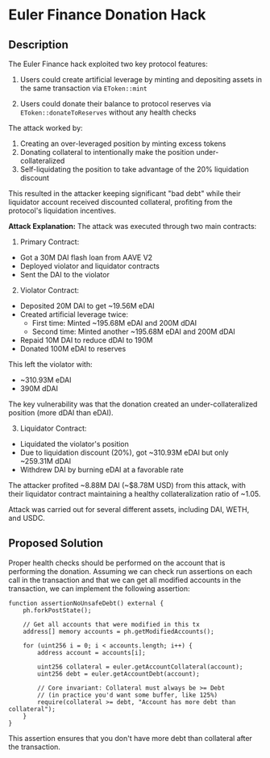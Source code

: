 # Euler Finance Donation Hack

## Description

The Euler Finance hack exploited two key protocol features:

1. Users could create artificial leverage by minting and depositing assets in the same transaction via `EToken::mint`

2. Users could donate their balance to protocol reserves via `EToken::donateToReserves` without any health checks

The attack worked by:

1. Creating an over-leveraged position by minting excess tokens
2. Donating collateral to intentionally make the position under-collateralized 
3. Self-liquidating the position to take advantage of the 20% liquidation discount

This resulted in the attacker keeping significant "bad debt" while their liquidator account received discounted collateral, profiting from the protocol's liquidation incentives.

**Attack Explanation:**
The attack was executed through two main contracts:

1. Primary Contract:

- Got a 30M DAI flash loan from AAVE V2
- Deployed violator and liquidator contracts
- Sent the DAI to the violator

2. Violator Contract:

- Deposited 20M DAI to get ~19.56M eDAI
- Created artificial leverage twice:
  - First time: Minted ~195.68M eDAI and 200M dDAI
  - Second time: Minted another ~195.68M eDAI and 200M dDAI
- Repaid 10M DAI to reduce dDAI to 190M
- Donated 100M eDAI to reserves

This left the violator with:

- ~310.93M eDAI
- 390M dDAI

The key vulnerability was that the donation created an under-collateralized position (more dDAI than eDAI).

3. Liquidator Contract:

- Liquidated the violator's position
- Due to liquidation discount (20%), got ~310.93M eDAI but only ~259.31M dDAI
- Withdrew DAI by burning eDAI at a favorable rate

The attacker profited ~8.88M DAI (~$8.78M USD) from this attack, with their liquidator contract maintaining a healthy collateralization ratio of ~1.05.

Attack was carried out for several different assets, including DAI, WETH, and USDC.

## Proposed Solution

Proper health checks should be performed on the account that is performing the donation.
Assuming we can check run assertions on each call in the transaction and that we can get all modified accounts in the transaction, we can implement the following assertion:

```solidity
function assertionNoUnsafeDebt() external {
    ph.forkPostState();
    
    // Get all accounts that were modified in this tx
    address[] memory accounts = ph.getModifiedAccounts();
    
    for (uint256 i = 0; i < accounts.length; i++) {
        address account = accounts[i];
        
        uint256 collateral = euler.getAccountCollateral(account);
        uint256 debt = euler.getAccountDebt(account);
        
        // Core invariant: Collateral must always be >= Debt
        // (in practice you'd want some buffer, like 125%)
        require(collateral >= debt, "Account has more debt than collateral");
    }
}
```

This assertion ensures that you don't have more debt than collateral after the transaction.
